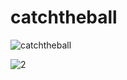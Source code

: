 # catchtheball

![catchtheball](https://user-images.githubusercontent.com/57093440/104726302-4fdc9b00-572b-11eb-9b71-7530b3459eee.jpg)

![2](https://user-images.githubusercontent.com/57093440/104726540-b2ce3200-572b-11eb-9a73-832d535e02a3.jpg)


